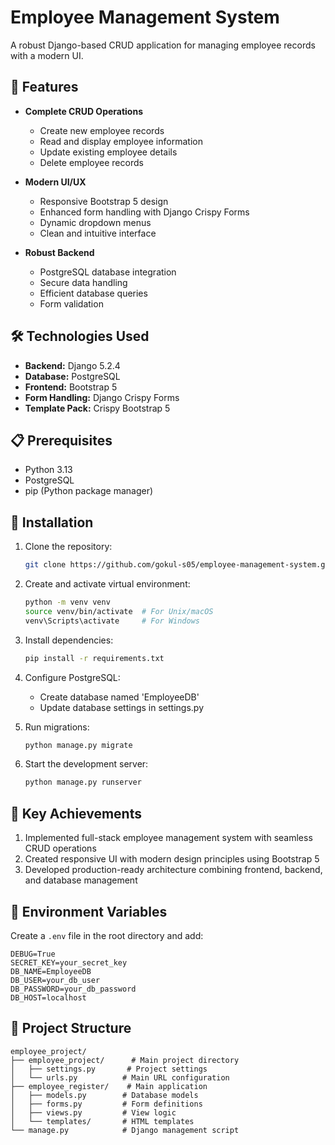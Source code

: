 # Employee Management System

A robust Django-based CRUD application for managing employee records with a modern UI.

## 🚀 Features

- **Complete CRUD Operations**
  - Create new employee records
  - Read and display employee information
  - Update existing employee details
  - Delete employee records

- **Modern UI/UX**
  - Responsive Bootstrap 5 design
  - Enhanced form handling with Django Crispy Forms
  - Dynamic dropdown menus
  - Clean and intuitive interface

- **Robust Backend**
  - PostgreSQL database integration
  - Secure data handling
  - Efficient database queries
  - Form validation

## 🛠️ Technologies Used

- **Backend:** Django 5.2.4
- **Database:** PostgreSQL
- **Frontend:** Bootstrap 5
- **Form Handling:** Django Crispy Forms
- **Template Pack:** Crispy Bootstrap 5

## 📋 Prerequisites

- Python 3.13
- PostgreSQL
- pip (Python package manager)

## 🔧 Installation

1. Clone the repository:
   ```bash
   git clone https://github.com/gokul-s05/employee-management-system.git
   ```

2. Create and activate virtual environment:
   ```bash
   python -m venv venv
   source venv/bin/activate  # For Unix/macOS
   venv\Scripts\activate     # For Windows
   ```

3. Install dependencies:
   ```bash
   pip install -r requirements.txt
   ```

4. Configure PostgreSQL:
   - Create database named 'EmployeeDB'
   - Update database settings in settings.py

5. Run migrations:
   ```bash
   python manage.py migrate
   ```

6. Start the development server:
   ```bash
   python manage.py runserver
   ```

## 🌟 Key Achievements

1. Implemented full-stack employee management system with seamless CRUD operations
2. Created responsive UI with modern design principles using Bootstrap 5
3. Developed production-ready architecture combining frontend, backend, and database management

## 🔐 Environment Variables

Create a `.env` file in the root directory and add:
```
DEBUG=True
SECRET_KEY=your_secret_key
DB_NAME=EmployeeDB
DB_USER=your_db_user
DB_PASSWORD=your_db_password
DB_HOST=localhost
```

## 📝 Project Structure

```
employee_project/
├── employee_project/      # Main project directory
│   ├── settings.py       # Project settings
│   └── urls.py          # Main URL configuration
├── employee_register/    # Main application
│   ├── models.py        # Database models
│   ├── forms.py         # Form definitions
│   ├── views.py         # View logic
│   └── templates/       # HTML templates
└── manage.py            # Django management script
```
